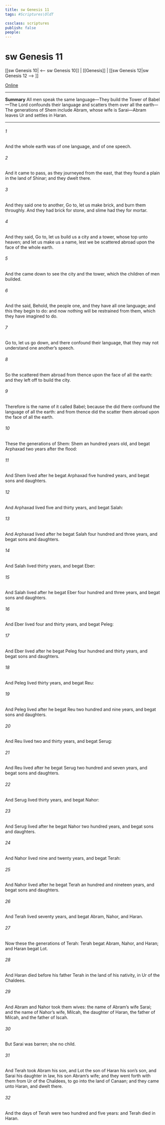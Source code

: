 ```yaml
---
title: sw Genesis 11
tags: #Scriptures\OldT

cssclass: scriptures
publish: false
people:
---
```


# sw Genesis 11
[[sw Genesis 10| <-- sw Genesis 10]] | [[Genesis]] | [[sw Genesis 12|sw Genesis 12 --> ]]

[Online](https://churchofjesuschrist.org/study/scriptures/ot/gen/11?lang=eng)

---
__Summary__
All men speak the same language—They build the Tower of Babel—The Lord confounds their language and scatters them over all the earth—The generations of Shem include Abram, whose wife is Sarai—Abram leaves Ur and settles in Haran.

---
###### 1 
And the whole earth was of one language, and of one speech.

###### 2 
And it came to pass, as they journeyed from the east, that they found a plain in the land of Shinar; and they dwelt there.

###### 3 
And they said one to another, Go to, let us make brick, and burn them throughly. And they had brick for stone, and slime had they for mortar.

###### 4 
And they said, Go to, let us build us a city and a tower, whose top  unto heaven; and let us make us a name, lest we be scattered abroad upon the face of the whole earth.

###### 5 
And the  came down to see the city and the tower, which the children of men builded.

###### 6 
And the  said, Behold, the people  one, and they have all one language; and this they begin to do: and now nothing will be restrained from them, which they have imagined to do.

###### 7 
Go to, let us go down, and there confound their language, that they may not understand one another’s speech.

###### 8 
So the  scattered them abroad from thence upon the face of all the earth: and they left off to build the city.

###### 9 
Therefore is the name of it called Babel; because the  did there confound the language of all the earth: and from thence did the  scatter them abroad upon the face of all the earth.

###### 10 
These  the generations of Shem: Shem  an hundred years old, and begat Arphaxad two years after the flood:

###### 11 
And Shem lived after he begat Arphaxad five hundred years, and begat sons and daughters.

###### 12 
And Arphaxad lived five and thirty years, and begat Salah:

###### 13 
And Arphaxad lived after he begat Salah four hundred and three years, and begat sons and daughters.

###### 14 
And Salah lived thirty years, and begat Eber:

###### 15 
And Salah lived after he begat Eber four hundred and three years, and begat sons and daughters.

###### 16 
And Eber lived four and thirty years, and begat Peleg:

###### 17 
And Eber lived after he begat Peleg four hundred and thirty years, and begat sons and daughters.

###### 18 
And Peleg lived thirty years, and begat Reu:

###### 19 
And Peleg lived after he begat Reu two hundred and nine years, and begat sons and daughters.

###### 20 
And Reu lived two and thirty years, and begat Serug:

###### 21 
And Reu lived after he begat Serug two hundred and seven years, and begat sons and daughters.

###### 22 
And Serug lived thirty years, and begat Nahor:

###### 23 
And Serug lived after he begat Nahor two hundred years, and begat sons and daughters.

###### 24 
And Nahor lived nine and twenty years, and begat Terah:

###### 25 
And Nahor lived after he begat Terah an hundred and nineteen years, and begat sons and daughters.

###### 26 
And Terah lived seventy years, and begat Abram, Nahor, and Haran.

###### 27 
Now these  the generations of Terah: Terah begat Abram, Nahor, and Haran; and Haran begat Lot.

###### 28 
And Haran died before his father Terah in the land of his nativity, in Ur of the Chaldees.

###### 29 
And Abram and Nahor took them wives: the name of Abram’s wife  Sarai; and the name of Nahor’s wife, Milcah, the daughter of Haran, the father of Milcah, and the father of Iscah.

###### 30 
But Sarai was barren; she  no child.

###### 31 
And Terah took Abram his son, and Lot the son of Haran his son’s son, and Sarai his daughter in law, his son Abram’s wife; and they went forth with them from Ur of the Chaldees, to go into the land of Canaan; and they came unto Haran, and dwelt there.

###### 32 
And the days of Terah were two hundred and five years: and Terah died in Haran.

